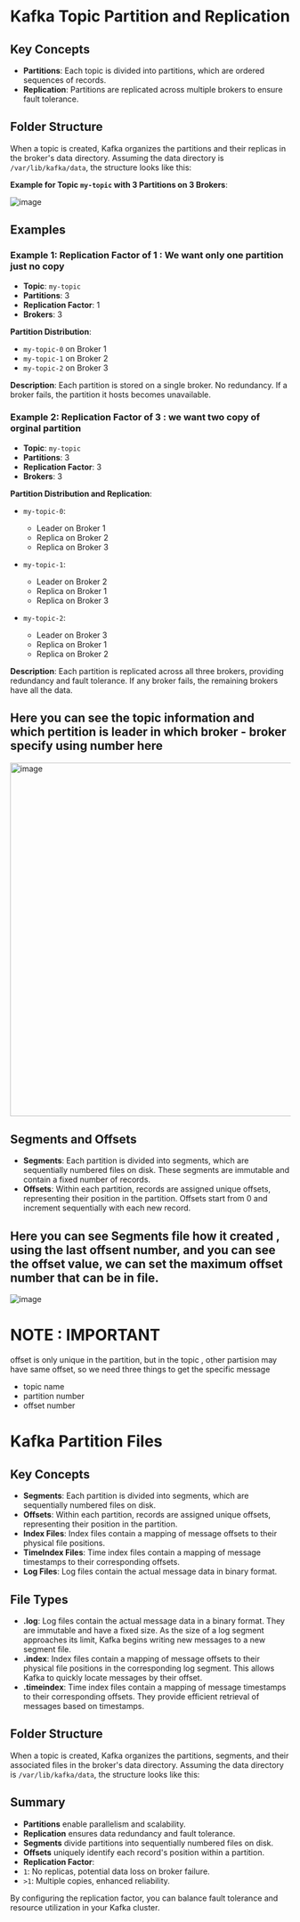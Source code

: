 # Kafka Topic Partition and Replication

## Key Concepts

- **Partitions**: Each topic is divided into partitions, which are ordered sequences of records.
- **Replication**: Partitions are replicated across multiple brokers to ensure fault tolerance.

## Folder Structure

When a topic is created, Kafka organizes the partitions and their replicas in the broker's data directory. Assuming the data directory is `/var/lib/kafka/data`, the structure looks like this:

**Example for Topic `my-topic` with 3 Partitions on 3 Brokers**:

![image](https://github.com/Jewel73/kafka-notes/assets/46159821/a4b6bbd8-59ef-4bbe-805a-c7f45d4f2c1d)


## Examples

### Example 1: Replication Factor of 1 : We want only one partition just no copy

- **Topic**: `my-topic`
- **Partitions**: 3
- **Replication Factor**: 1
- **Brokers**: 3

**Partition Distribution**:
- `my-topic-0` on Broker 1
- `my-topic-1` on Broker 2
- `my-topic-2` on Broker 3

**Description**:
Each partition is stored on a single broker. No redundancy. If a broker fails, the partition it hosts becomes unavailable.

### Example 2: Replication Factor of 3 : we want two copy of orginal partition

- **Topic**: `my-topic`
- **Partitions**: 3
- **Replication Factor**: 3
- **Brokers**: 3

**Partition Distribution and Replication**:
- `my-topic-0`:
  - Leader on Broker 1
  - Replica on Broker 2
  - Replica on Broker 3

- `my-topic-1`:
  - Leader on Broker 2
  - Replica on Broker 1
  - Replica on Broker 3

- `my-topic-2`:
  - Leader on Broker 3
  - Replica on Broker 1
  - Replica on Broker 2

**Description**:
Each partition is replicated across all three brokers, providing redundancy and fault tolerance. If any broker fails, the remaining brokers have all the data.

## Here you can see the topic information and which pertition is leader in which broker - broker specify using number here
<img width="635" alt="image" src="https://github.com/Jewel73/kafka-notes/assets/46159821/4f95bbfa-e17b-4756-acfe-11be0649fa6e">


## Segments and Offsets

- **Segments**: Each partition is divided into segments, which are sequentially numbered files on disk. These segments are immutable and contain a fixed number of records.
- **Offsets**: Within each partition, records are assigned unique offsets, representing their position in the partition. Offsets start from 0 and increment sequentially with each new record.


## Here you can see Segments file how it created , using the last offsent number, and you can see the offset value, we can set the maximum offset number that can be in file.
![image](https://github.com/Jewel73/kafka-notes/assets/46159821/67780bec-9859-4c5d-ad95-d7b802f0056a)

# NOTE : IMPORTANT
offset is only unique in the partition, but in the topic , other partision may have same offset, so we need three things to get the specific message
* topic name
* partition number
* offset number

# Kafka Partition Files

## Key Concepts

- **Segments**: Each partition is divided into segments, which are sequentially numbered files on disk.
- **Offsets**: Within each partition, records are assigned unique offsets, representing their position in the partition.
- **Index Files**: Index files contain a mapping of message offsets to their physical file positions.
- **TimeIndex Files**: Time index files contain a mapping of message timestamps to their corresponding offsets.
- **Log Files**: Log files contain the actual message data in binary format.

## File Types

- **.log**: Log files contain the actual message data in a binary format. They are immutable and have a fixed size. As the size of a log segment approaches its limit, Kafka begins writing new messages to a new segment file.
- **.index**: Index files contain a mapping of message offsets to their physical file positions in the corresponding log segment. This allows Kafka to quickly locate messages by their offset.
- **.timeindex**: Time index files contain a mapping of message timestamps to their corresponding offsets. They provide efficient retrieval of messages based on timestamps.

## Folder Structure

When a topic is created, Kafka organizes the partitions, segments, and their associated files in the broker's data directory. Assuming the data directory is `/var/lib/kafka/data`, the structure looks like this:


## Summary

- **Partitions** enable parallelism and scalability.
- **Replication** ensures data redundancy and fault tolerance.
- **Segments** divide partitions into sequentially numbered files on disk.
- **Offsets** uniquely identify each record's position within a partition.
- **Replication Factor**:
- `1`: No replicas, potential data loss on broker failure.
- `>1`: Multiple copies, enhanced reliability.

By configuring the replication factor, you can balance fault tolerance and resource utilization in your Kafka cluster.
